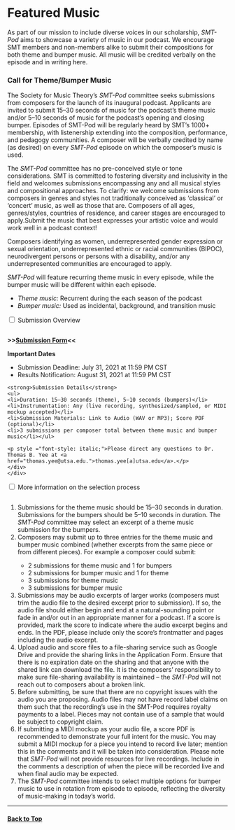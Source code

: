 <div class="hero-image" style="background-image: url('../images/pexels-kai-pilger-1132147.jpg');" alt="Headphones on a keyboard. Credit: Photo by Kai Pilger">
  <div class="hero-text" style = "left:150px">
    <h1>Featured Music</h1>
  </div>
</div>

As part of our mission to include diverse voices in our scholarship, _SMT-Pod_ aims to showcase a variety of music in our podcast. We encourage SMT members and non-members alike to submit their compositions for both theme and bumper music. All music will be credited verbally on the episode and in writing here.

### Call for Theme/Bumper Music
The Society for Music Theory’s _SMT-Pod_ committee seeks submissions from composers for the launch of its inaugural podcast. Applicants are invited to submit 15–30 seconds of music for the podcast’s theme music and/or 5–10 seconds of music for the podcast’s opening and closing bumper. Episodes of SMT-Pod will be regularly heard by SMT’s 1000+ membership, with listenership extending into the composition, performance, and pedagogy communities. A composer will be verbally credited by name (as desired) on every _SMT-Pod_ episode on which the composer’s music is used.

The _SMT-Pod_ committee has no pre-conceived style or tone considerations. SMT is committed to fostering diversity and inclusivity in the field and welcomes submissions encompassing any and all musical styles and compositional approaches. To clarify: we welcome submissions from composers in genres and styles not traditionally conceived as ‘classical’ or ‘concert’ music, as well as those that are. Composers of all ages, genres/styles, countries of residence, and career stages are encouraged to apply.Submit the music that best expresses your artistic voice and would work well in a podcast context!

Composers identifying as women, underrepresented gender expression or sexual orientation, underrepresented ethnic or racial communities (BIPOC), neurodivergent persons or persons with a disability, and/or any underrepresented communities are encouraged to apply.

_SMT-Pod_ will feature recurring theme music in every episode, while the bumper music will be different within each episode.

* *Theme music:* Recurrent during the each season of the podcast
* *Bumper music:* Used as incidental, background, and transition music

<div class="accordion">
<div class="accordTab">
<input type="checkbox" id="chck1" class="accordionInput">
<label class="accordTab-label" for="chck1">Submission Overview</label>

  <div class="accordTab-content">
    <p style="padding-top: 15px;"><strong>>><a href="https://docs.google.com/forms/d/e/1FAIpQLSel836P7jwnV-K92dlP9c8CD4PzyI6s22ARbWcQmbEwCy6vHA/viewform" target="_blank">Submission Form</a><<</strong></p>
    <p><strong>Important Dates</strong></p>
      <ul><li>Submission Deadline: July 31, 2021 at 11:59 PM CST</li>
      <li>Results Notification: August 31, 2021 at 11:59 PM CST</li></ul>

    <strong>Submission Details</strong>
    <ul>
    <li>Duration: 15–30 seconds (theme), 5–10 seconds (bumpers)</li>
    <li>Instrumentation: Any (live recording, synthesized/sampled, or MIDI mockup accepted)</li>
    <li>Submission Materials: Link to Audio (WAV or MP3); Score PDF (optional)</li>
    <li>3 submissions per composer total between theme music and bumper music</li></ul>

    <p style ="font-style: italic;">Please direct any questions to Dr. Thomas B. Yee at <a href="thomas.yee@utsa.edu.">thomas.yee[a]utsa.edu</a>.</p>
    </div>
    </div>
<div class="accordTab">
<input type="checkbox" id="chck2" class="accordionInput">
<label class="accordTab-label" for="chck2">More information on the selection process</label>
  <div class="accordTab-content">

<ol style="padding-top: 15px;">
<li>Submissions for the theme music should be 15–30 seconds in duration. Submissions for the bumpers should be 5–10 seconds in duration. The <em>SMT-Pod</em> committee may select an excerpt of a theme music submission for the bumpers.</li>

<li>Composers may submit up to three entries for the theme music and bumper music combined (whether excerpts from the same piece or from different pieces). For example a composer could submit:</li>
  <ul>
      <li>2 submissions for theme music and 1 for bumpers</li>
      <li>2 submissions for bumper music and 1 for theme</li>
      <li>3 submissions for theme music</li>
      <li>3 submissions for bumper music</li></ul>

<li>Submissions may be audio excerpts of larger works (composers must trim the audio file to the desired excerpt prior to submission). If so, the audio file should either begin and end at a natural-sounding point or fade in and/or out in an appropriate manner for a podcast. If a score is provided, mark the score to indicate where the audio excerpt begins and ends. In the PDF, please include only the score’s frontmatter and pages including the audio excerpt.</li>

<li>Upload audio and score files to a file-sharing service such as Google Drive and provide the sharing links in the Application Form. Ensure that there is no expiration date on the sharing and that anyone with the shared link can download the file. It is the composers’ responsibility to make sure file-sharing availability is maintained – the <em>SMT-Pod</em> will not reach out to composers about a broken link.</li>

<li>Before submitting, be sure that there are no copyright issues with the audio you are proposing. Audio files may not have record label claims on them such that the recording’s use in the SMT-Pod requires royalty payments to a label. Pieces may not contain use of a sample that would be subject to copyright claim.</li>

<li>If submitting a MIDI mockup as your audio file, a score PDF is recommended to demonstrate your full intent for the music. You may submit a MIDI mockup for a piece you intend to record live later; mention this in the comments and it will be taken into consideration. Please note that <em>SMT-Pod</em> will not provide resources for live recordings. Include in the comments a description of when the piece will be recorded live and when final audio may be expected.</li>

<li>The <em>SMT-Pod</em> committee intends to select multiple options for bumper music to use in rotation from episode to episode, reflecting the diversity of music-making in today’s world.</li>
</ol>
</div>
</div>
</div>

<hr>
<h4><a href="#top">Back to Top</a></h4>

